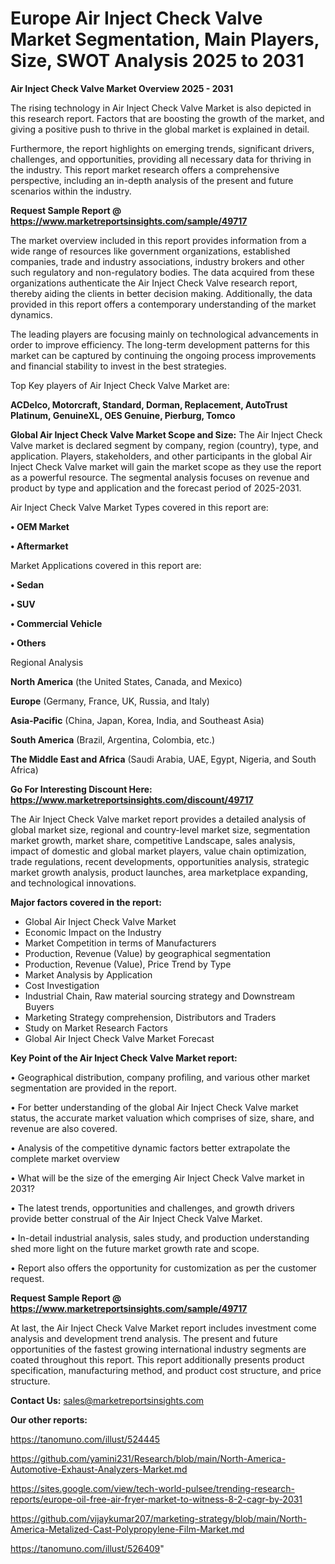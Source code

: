 # Europe Air Inject Check Valve Market Segmentation, Main Players, Size, SWOT Analysis 2025 to 2031

<Strong> Air Inject Check Valve Market Overview 2025 - 2031</strong>

The rising technology in Air Inject Check Valve Market is also depicted in this research report. Factors that are boosting the growth of the market, and giving a positive push to thrive in the global market is explained in detail.

Furthermore, the report highlights on emerging trends, significant drivers, challenges, and opportunities, providing all necessary data for thriving in the industry. This report market research offers a comprehensive perspective, including an in-depth analysis of the present and future scenarios within the industry.

<strong>Request Sample Report @ <a href=https://www.marketreportsinsights.com/sample/49717>https://www.marketreportsinsights.com/sample/49717</a></strong>

The market overview included in this report provides information from a wide range of resources like government organizations, established companies, trade and industry associations, industry brokers and other such regulatory and non-regulatory bodies. The data acquired from these organizations authenticate the Air Inject Check Valve research report, thereby aiding the clients in better decision making. Additionally, the data provided in this report offers a contemporary understanding of the market dynamics.

The leading players are focusing mainly on technological advancements in order to improve efficiency. The long-term development patterns for this market can be captured by continuing the ongoing process improvements and financial stability to invest in the best strategies.

Top Key players of Air Inject Check Valve Market are:

<strong>ACDelco, Motorcraft, Standard, Dorman, Replacement, AutoTrust Platinum, GenuineXL, OES Genuine, Pierburg, Tomco</strong>

<strong><b>Global Air Inject Check Valve Market Scope and Size:</b></strong>
The Air Inject Check Valve market is declared segment by company, region (country), type, and application. Players, stakeholders, and other participants in the global Air Inject Check Valve market will gain the market scope as they use the report as a powerful resource. The segmental analysis focuses on revenue and product by type and application and the forecast period of 2025-2031.

Air Inject Check Valve Market Types covered in this report are:

<strong>•  OEM Market

•  Aftermarket</strong>

Market Applications covered in this report are:

<strong>•  Sedan

•  SUV

•  Commercial Vehicle

•  Others</strong> 

Regional Analysis

<strong>North America</strong> (the United States, Canada, and Mexico)

<strong>Europe</strong> (Germany, France, UK, Russia, and Italy)

<strong>Asia-Pacific</strong> (China, Japan, Korea, India, and Southeast Asia)

<strong>South America</strong> (Brazil, Argentina, Colombia, etc.)

<strong>The Middle East and Africa</strong> (Saudi Arabia, UAE, Egypt, Nigeria, and South Africa)

<strong>Go For Interesting Discount Here: <a href=https://www.marketreportsinsights.com/discount/49717>https://www.marketreportsinsights.com/discount/49717</a></strong>

The Air Inject Check Valve market report provides a detailed analysis of global market size, regional and country-level market size, segmentation market growth, market share, competitive Landscape, sales analysis, impact of domestic and global market players, value chain optimization, trade regulations, recent developments, opportunities analysis, strategic market growth analysis, product launches, area marketplace expanding, and technological innovations.

<strong><b>Major factors covered in the report:</b></strong>
<ul>
  <li>Global Air Inject Check Valve Market </li>
  <li>Economic Impact on the Industry</li>
  <li>Market Competition in terms of Manufacturers</li>
  <li>Production, Revenue (Value) by geographical segmentation</li>
  <li>Production, Revenue (Value), Price Trend by Type</li>
  <li>Market Analysis by Application</li>
  <li>Cost Investigation</li>
  <li>Industrial Chain, Raw material sourcing strategy and Downstream Buyers</li>
  <li>Marketing Strategy comprehension, Distributors and Traders</li>
  <li>Study on Market Research Factors</li>
  <li>Global Air Inject Check Valve Market Forecast</li>
</ul>

<strong><b>Key Point of the Air Inject Check Valve Market report:</b></strong>

• Geographical distribution, company profiling, and various other market segmentation are provided in the report.

• For better understanding of the global Air Inject Check Valve market status, the accurate market valuation which comprises of size, share, and revenue are also covered.

• Analysis of the competitive dynamic factors better extrapolate the complete market overview

• What will be the size of the emerging Air Inject Check Valve market in 2031?

• The latest trends, opportunities and challenges, and growth drivers provide better construal of the Air Inject Check Valve Market.

• In-detail industrial analysis, sales study, and production understanding shed more light on the future market growth rate and scope.

• Report also offers the opportunity for customization as per the customer request.

<strong>Request Sample Report @ <a href=https://www.marketreportsinsights.com/sample/49717>https://www.marketreportsinsights.com/sample/49717</a></strong>

At last, the Air Inject Check Valve Market report includes investment come analysis and development trend analysis. The present and future opportunities of the fastest growing international industry segments are coated throughout this report. This report additionally presents product specification, manufacturing method, and product cost structure, and price structure.

<strong>Contact Us:</strong>
sales@marketreportsinsights.com

<strong>Our other reports:</strong>

<a href=https://tanomuno.com/illust/524445>https://tanomuno.com/illust/524445</a>

<a href=https://github.com/yamini231/Research/blob/main/North-America-Automotive-Exhaust-Analyzers-Market.md>https://github.com/yamini231/Research/blob/main/North-America-Automotive-Exhaust-Analyzers-Market.md</a>

<a href=https://sites.google.com/view/tech-world-pulsee/trending-research-reports/europe-oil-free-air-fryer-market-to-witness-8-2-cagr-by-2031>https://sites.google.com/view/tech-world-pulsee/trending-research-reports/europe-oil-free-air-fryer-market-to-witness-8-2-cagr-by-2031</a>

<a href=https://github.com/vijaykumar207/marketing-strategy/blob/main/North-America-Metalized-Cast-Polypropylene-Film-Market.md>https://github.com/vijaykumar207/marketing-strategy/blob/main/North-America-Metalized-Cast-Polypropylene-Film-Market.md</a>

<a href=https://tanomuno.com/illust/526409>https://tanomuno.com/illust/526409</a>"
